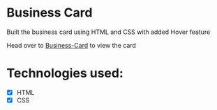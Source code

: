 # Business Card

Built the business card using HTML and CSS with added Hover feature

Head over to [Business-Card](https://deft-entremet-8b2adb.netlify.app/) to view the card

# Technologies used:
- [x] HTML
- [x] CSS
